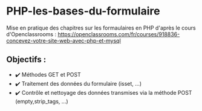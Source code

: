# PHP-les-bases-du-formulaire
Mise en pratique des chapitres sur les formaulaires en PHP d'après le cours d'Openclassrooms : https://openclassrooms.com/fr/courses/918836-concevez-votre-site-web-avec-php-et-mysql
## Objectifs :
- :heavy_check_mark: Méthodes GET et POST
- :heavy_check_mark: Traitement des données du formulaire (isset, ...)
- :heavy_check_mark: Contrôle et nettoyage des données transmises via la méthode POST (empty,strip_tags, ...)

